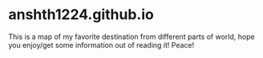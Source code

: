 # anshth1224.github.io
This is a map of my favorite destination from different parts of world, hope you enjoy/get some information out of reading it! 
Peace!
